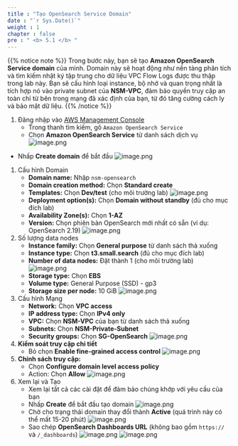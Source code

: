 ```yaml
---
title : "Tạo OpenSearch Service Domain"
date : "`r Sys.Date()`"
weight : 1
chapter : false
pre : " <b> 5.1 </b> "
---
```


{{% notice note %}}
Trong bước này, bạn sẽ tạo **Amazon OpenSearch Service domain** của mình. Domain này sẽ hoạt động như nền tảng phân tích và tìm kiếm nhật ký tập trung cho dữ liệu VPC Flow Logs được thu thập trong lab này. Bạn sẽ cấu hình loại instance, bộ nhớ và quan trọng nhất là tích hợp nó vào private subnet của **NSM-VPC**, đảm bảo quyền truy cập an toàn chỉ từ bên trong mạng đã xác định của bạn, từ đó tăng cường cách ly và bảo mật dữ liệu.
{{% /notice %}}

1. Đăng nhập vào [AWS Management Console](https://aws.amazon.com/console/)
    - Trong thanh tìm kiếm, gõ `Amazon OpenSearch Service`
    - Chọn **Amazon OpenSearch Service** từ danh sách dịch vụ
    ![image.png](../../images/5/5.1/image.png)
- Nhấp **Create domain** để bắt đầu
    ![image.png](../../images/5/5.1/image%201.png)
1. Cấu hình Domain
    - **Domain name:** Nhập `nsm-opensearch`
    - **Domain creation method:** Chọn **Standard create**
    - **Templates:** Chọn **Dev/test** (cho môi trường lab)
    ![image.png](../../images/5/5.1/image%202.png)
    - **Deployment option(s):** Chọn **Domain without standby** (đủ cho mục đích lab)
    - **Availability Zone(s):** Chọn **1-AZ**
    - **Version:** Chọn phiên bản OpenSearch mới nhất có sẵn (ví dụ: OpenSearch 2.19)
    ![image.png](../../images/5/5.1/image%203.png)
2. Số lượng data nodes
    - **Instance family:** Chọn **General purpose** từ danh sách thả xuống
    - **Instance type:** Chọn **t3.small.search** (đủ cho mục đích lab)
    - **Number of data nodes:** Đặt thành 1 (cho môi trường lab)
    ![image.png](../../images/5/5.1/image%204.png)
    - **Storage type:** Chọn **EBS**
    - **Volume type:** General Purpose (SSD) - gp3
    - **Storage size per node:** 10 GiB
    ![image.png](../../images/5/5.1/image%205.png)
3. Cấu hình Mạng
    - **Network:** Chọn **VPC access**
    - **IP address type:** Chọn **IPv4 only**
    - **VPC:** Chọn **NSM-VPC** của bạn từ danh sách thả xuống
    - **Subnets:** Chọn **NSM-Private-Subnet**
    - **Security groups:** Chọn **SG-OpenSearch**
    ![image.png](../../images/5/5.1/image%206.png)
4. **Kiểm soát truy cập chi tiết**
    - Bỏ chọn **Enable fine-grained access control**
    ![image.png](../../images/5/5.1/image%207.png)
5. **Chính sách truy cập:**
    - Chọn **Configure domain level access policy**
    - Action: Chọn **Allow**
    ![image.png](../../images/5/5.1/image%208.png)
6. Xem lại và Tạo
    - Xem lại tất cả các cài đặt để đảm bảo chúng khớp với yêu cầu của bạn
    - Nhấp **Create** để bắt đầu tạo domain
    ![image.png](../../images/5/5.1/image%209.png)
    - Chờ cho trạng thái domain thay đổi thành **Active** (quá trình này có thể mất 15-20 phút)
    ![image.png](../../images/5/5.1/image%2010.png)
    - Sao chép **OpenSearch Dashboards URL** (không bao gồm `https://` và `/_dashboards`)
    ![image.png](../../images/5/5.1/image%2011.png)
    ![image.png](../../images/5/5.1/image%2012.png)